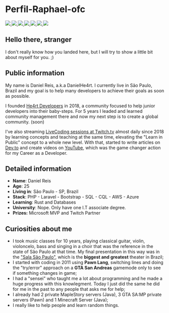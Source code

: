 # Perfil-Raphael-ofc

<div>
    <a target='_blank' href="https://twitch.tv/danielhe4rt">
        <img src="https://img.shields.io/badge/Twitch-9146FF?style=for-the-badge&logo=twitch&logoColor=white">
    </a>
    <a target='_blank' href="https://kick.com/danielhe4rt">
        <img src="https://img.shields.io/badge/Kick-3ab010?style=for-the-badge&logo=Kick&logoColor=white">
    </a>
    <a target='_blank' href="https://twitter.com/danielhe4rt">
        <img src="https://img.shields.io/badge/Twitter-1DA1F2?style=for-the-badge&logo=twitter&logoColor=white">
    </a>
    <a target='_blank' href="https://instagram.com/danielhe4rt">
        <img src="https://img.shields.io/badge/Instagram-E4405F?style=for-the-badge&logo=instagram&logoColor=white">
    </a>
    <a target='_blank' href="https://linkedin.com/in/danielheart">
        <img src="https://img.shields.io/badge/LinkedIn-0077B5?style=for-the-badge&logo=linkedin&logoColor=white">
    </a>
    <a target='_blank' href="https://dev.to/danielhe4rt">
        <img src="https://img.shields.io/badge/dev.to-0A0A0A?style=for-the-badge&logo=dev.to&logoColor=white">
    </a>
    <a target='_blank' href="https://youtube.com/danielhe4rt">
        <img src="https://img.shields.io/badge/YouTube-FF0000?style=for-the-badge&logo=youtube&logoColor=white">
    </a>
</div>

## Hello there, stranger

I don't really know how you landed here, but I will try to show a little bit about myself for you. ;)

## Public information

My name is Daniel Reis, a.k.a DanielHe4rt. I currently live in São Paulo, Brazil and my goal is to help many developers to achieve their goals as soon as possible.

I founded [He4rt Developers](https://github.com/he4rt) in 2018, a community focused to help junior developers into their baby-steps. For 5 years I leaded and learned community management there and now my next step is to create a global community. (soon)

I've also streaming [LiveCoding sessions at Twitch.tv](https://twitch.tv/danielhe4rt) almost daily since 2018 by learning concepts and teaching at the same time, elevating the "Learn in Public" concept to a whole new level. With that, started to write articles on [Dev.to](https://dev.to/danielhe4rt) and create videos on [YouTube](https://youtube.com/danielhe4rt), which was the  game changer action for my Career as a Developer. 

## Detailed information

* **Name**: Daniel Reis
* **Age**: 25
* **Living in**: São Paulo - SP, Brazil
* **Stack**: PHP - Laravel - Bootstrap - SQL - CQL - AWS - Azure
* **Learning**: Rust and Databases
* **University**: Nope. Only have one I.T associate degree.
* **Prizes:** Microsoft MVP and Twitch Partner

## Curiosities about me

* I took music classes for 10 years, playing classical guitar, violin, violoncelo, bass and singing in a choir that was the reference in the state of São Paulo at that time. My final presentation in this way was in the ["Sala São Paulo"](https://en.wikipedia.org/wiki/Sala_S%C3%A3o_Paulo), which is the **biggest and greatest** theater in Brazil;
* I started with coding in 2011 using **Pawn Lang**, switching lines and doing the "try/error" approach on a **GTA San Andreas** gamemode only to see if something changes in game;
* I had a "sensei" who taught me a lot about programming and he made a huge progress with this knowlegment. Today I just did the same he did for me in the past to any people that asks me for help;
* I already had 2 private MapleStory servers (Java), 3 GTA SA:MP  private servers (Pawn) and 1 Minecraft Server (Java);
* I really like to help people and learn random things.

